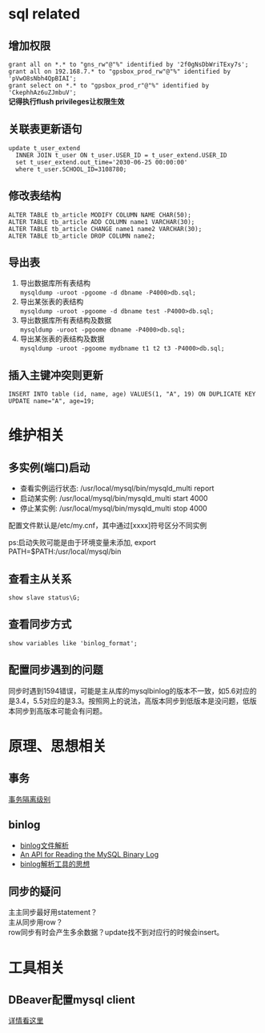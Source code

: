 # sql related

## 增加权限
`grant all on *.* to "gns_rw"@"%" identified by '2f0gNsDbWriTExy7s';`<br>
`grant all on 192.168.7.* to "gpsbox_prod_rw"@"%" identified by 'pVwO8sNbh4QpBIAI';`<br>
`grant select on *.* to "gpsbox_prod_r"@"%" identified by 'CkephhAz6uZJmbuV';`<br>
**记得执行flush privileges让权限生效**

## 关联表更新语句
```
update t_user_extend
  INNER JOIN t_user ON t_user.USER_ID = t_user_extend.USER_ID
  set t_user_extend.out_time='2030-06-25 00:00:00'
  where t_user.SCHOOL_ID=3108780;
```

## 修改表结构
```
ALTER TABLE tb_article MODIFY COLUMN NAME CHAR(50);
ALTER TABLE tb_article ADD COLUMN name1 VARCHAR(30); 
ALTER TABLE tb_article CHANGE name1 name2 VARCHAR(30);
ALTER TABLE tb_article DROP COLUMN name2;
```

## 导出表
1. 导出数据库所有表结构<br>
`mysqldump -uroot -pgoome -d dbname -P4000>db.sql;`
2. 导出某张表的表结构<br>
`mysqldump -uroot -pgoome -d dbname test -P4000>db.sql;`
3. 导出数据库所有表结构及数据<br>
`mysqldump -uroot -pgoome dbname -P4000>db.sql;`
4. 导出某张表的表结构及数据<br>
`mysqldump -uroot -pgoome mydbname t1 t2 t3 -P4000>db.sql;`

## 插入主键冲突则更新
`INSERT INTO table (id, name, age) VALUES(1, "A", 19) ON DUPLICATE KEY UPDATE name="A", age=19;`

# 维护相关
## 多实例(端口)启动
- 查看实例运行状态: /usr/local/mysql/bin/mysqld_multi report
- 启动某实例: /usr/local/mysql/bin/mysqld_multi start 4000
- 停止某实例: /usr/local/mysql/bin/mysqld_multi stop 4000

配置文件默认是/etc/my.cnf，其中通过[xxxx]符号区分不同实例

ps:启动失败可能是由于环境变量未添加, export PATH=$PATH:/usr/local/mysql/bin

## 查看主从关系
`show slave status\G;`

## 查看同步方式
`show variables like 'binlog_format';`

## 配置同步遇到的问题
同步时遇到1594错误，可能是主从库的mysqlbinlog的版本不一致，如5.6对应的是3.4，5.5对应的是3.3。按照网上的说法，高版本同步到低版本是没问题，低版本同步到高版本可能会有问题。

# 原理、思想相关
## 事务
[事务隔离级别](https://www.jianshu.com/p/4e3edbedb9a8)

## binlog
- [binlog文件解析](https://blog.csdn.net/sgbfblog/article/details/50444822)
- [An API for Reading the MySQL Binary Log](http://assets.en.oreilly.com/1/event/61/Binary%20log%20API_%20A%20Library%20for%20Change%20Data%20Capture%20using%20MySQL%20Presentation.pdf)
- [binlog解析工具的思想](https://www.jianshu.com/p/be3f62d4dce0)

## 同步的疑问
主主同步最好用statement？<br>
主从同步用row？<br>
row同步有时会产生多余数据？update找不到对应行的时候会insert。


# 工具相关

## DBeaver配置mysql client
[详情看这里](https://blog.csdn.net/ngl272/article/details/70217499)


